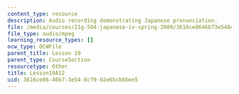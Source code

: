 ```yaml
---
content_type: resource
description: Audio recording demonstrating Japanese pronunciation.
file: /media/courses/21g-504-japanese-iv-spring-2009/3616ce8646b73e548cf9b2e6bcb6bee5_Lesson19A12.mp3
file_type: audio/mpeg
learning_resource_types: []
ocw_type: OCWFile
parent_title: Lesson 19
parent_type: CourseSection
resourcetype: Other
title: Lesson19A12
uid: 3616ce86-46b7-3e54-8cf9-b2e6bcb6bee5
---
```

